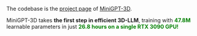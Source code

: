 The codebase is the [project page](https://tangyuan96.github.io/minigpt_3d_project_page/)  of  [MiniGPT-3D](https://github.com/TangYuan96/MiniGPT-3D).

MiniGPT-3D takes **the first step in efficient 3D-LLM**, training with **<span style="color: green;">47.8M</span>** learnable parameters in just **<span style="color: green;">26.8 hours on a single RTX 3090 GPU!</span></h3>**

